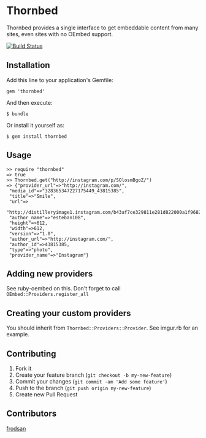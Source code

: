 # Thornbed

Thornbed provides a single interface to get embeddable content from many sites, even sites with no OEmbed support.

[![Build Status](https://travis-ci.org/eka/thornbed.png)](https://travis-ci.org/eka/thornbed)

## Installation

Add this line to your application's Gemfile:

    gem 'thornbed'

And then execute:

    $ bundle

Or install it yourself as:

    $ gem install thornbed

## Usage

    >> require "thornbed"
    => true
    >> Thornbed.get("http://instagram.com/p/SOlosmBgoZ/")
    => {"provider_url"=>"http://instagram.com/",
     "media_id"=>"328365347227175449_43815385",
     "title"=>"Smile",
     "url"=>
      "http://distilleryimage1.instagram.com/b43af7ce329811e281d822000a1f9682_7.jpg",
     "author_name"=>"esteban108",
     "height"=>612,
     "width"=>612,
     "version"=>"1.0",
     "author_url"=>"http://instagram.com/",
     "author_id"=>43815385,
     "type"=>"photo",
     "provider_name"=>"Instagram"}

## Adding new providers

See ruby-oembed on this. Don't forget to call `OEmbed::Providers.register_all`

## Creating your custom providers

You should inherit from `Thornbed::Providers::Provider`. See imgur.rb for an example.

## Contributing

1. Fork it
2. Create your feature branch (`git checkout -b my-new-feature`)
3. Commit your changes (`git commit -am 'Add some feature'`)
4. Push to the branch (`git push origin my-new-feature`)
5. Create new Pull Request


## Contributors

[frodsan](https://github.com/frodsan)